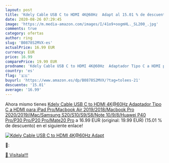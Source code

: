 ```yaml
---
layout: post
title: 'Kdely Cable USB C to HDMI 4K@60Hz  Adapt al 15.01 % de descuento'
date: 2020-08-26 07:29:45
image: 'https://m.media-amazon.com/images/I/41o9+oogmHL._SL200_.jpg'
comments: true
category: ofertas
author: ring
slug: 'B0878S2MVX-es'
actualPrice: 16.99 EUR
currency: EUR
price: 16.99
comparePrice: 19.99 EUR
prodname: 'Kdely Cable USB C to HDMI 4K@60Hz  Adaptador Tipo C a HDMI para iPad Pro/Macbook Air 2019/2018/Macbook Pro 2020/2019/iMac/Samsung S20/S10/S9/S8/Note 10/9/8/Huawei P40 Pro/P30 Pro/P20 Pro/Mate20 Pro'
country: 'es'
flag: '🇪🇸'
buyurl: 'https://www.amazon.es/dp/B0878S2MVX/?tag=tolees-21'
descuento: '15.01'
average: '16.99'
---
```


Ahora mismo tienes [Kdely Cable USB C to HDMI 4K@60Hz  Adaptador Tipo C a HDMI para iPad Pro/Macbook Air 2019/2018/Macbook Pro 2020/2019/iMac/Samsung S20/S10/S9/S8/Note 10/9/8/Huawei P40 Pro/P30 Pro/P20 Pro/Mate20 Pro](https://www.amazon.es/dp/B0878S2MVX/?tag=tolees-21) a 16.99 EUR (original: 19.99 EUR) (15.01 %  de descuento) en el siguiente enlace!

[![Kdely Cable USB C to HDMI 4K@60Hz  Adapt](https://m.media-amazon.com/images/I/41o9+oogmHL._SL200_.jpg)](https://www.amazon.es/dp/B0878S2MVX/?tag=tolees-21)

🔎:


[🛒 Visítala!!!](https://www.amazon.es/dp/B0878S2MVX/?tag=tolees-21)
